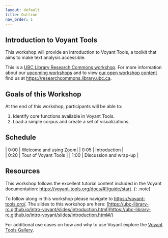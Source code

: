 ```yaml
---
layout: default
title: Outline
nav_order: 1
---
```

## Introduction to Voyant Tools

This workshop will provide an introduction to Voyant Tools, a toolkit that aims to make text analysis accessible.

This is a [UBC Library Research Commons workshop](https://researchcommons.library.ubc.ca). For more information about our [upcoming workshops](https://researchcommons.library.ubc.ca/events/) and to view [our open workshop content](https://researchcommons.library.ubc.ca/oer/) find us at https://researchcommons.library.ubc.ca.

## Goals of this Workshop

At the end of this workshop, participants will be able to:

1. Identify core functions available in Voyant Tools.
2. Load a simple corpus and create a set of visualizations.

## Schedule

| 0:00 | Welcome and using Zoom|
| 0:05 | Introduction |  
| 0:20 | Tour of Voyant Tools |
| 1:00 | Discussion and wrap-up |

## Resources

This workshop follows the excellent tutorial content included in the Voyant documentation: <a href="https://voyant-tools.org/docs/#!/guide/start">https://voyant-tools.org/docs/#!/guide/start</a>.
{: .note}

To follow along in this workshop please navigate to <a href="https://voyant-tools.org/">https://voyant-tools.org/</a>. The slides to this workshop are here: [https://ubc-library-rc.github.io/intro-voyant/slides/introduction.html](https://ubc-library-rc.github.io/intro-voyant/slides/introduction.html#/)

For additional use cases on how and why to use Voyant explore the <a href="https://voyant-tools.org/docs/#!/guide/gallery">Voyant Tools Gallery</a>.